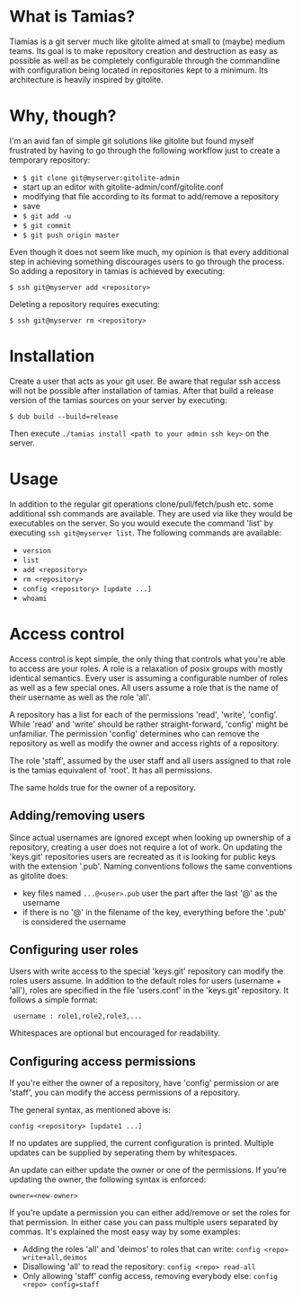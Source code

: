 # What is Tamias?

Tiamias is a git server much like gitolite aimed at small to (maybe) medium teams.
Its goal is to make repository creation and destruction as easy as possible as well
as be completely configurable through the commandline with configuration being
located in repositories kept to a minimum.
Its architecture is heavily inspired by gitolite.

# Why, though?

I'm an avid fan of simple git solutions like gitolite but found myself frustrated
by having to go through the following workflow just to create a temporary repository:

- `$ git clone git@myserver:gitolite-admin`
- start up an editor with gitolite-admin/conf/gitolite.conf
- modifying that file according to its format to add/remove a repository
- save
- `$ git add -u`
- `$ git commit`
- `$ git push origin master`

Even though it does not seem like much, my opinion is that every additional step in
achieving something discourages users to go through the process.
So adding a repository in tamias is achieved by executing:

`$ ssh git@myserver add <repository>`

Deleting a repository requires executing:

`$ ssh git@myserver rm <repository>`

# Installation

Create a user that acts as your git user.
Be aware that regular ssh access will not be possible after installation of tamias.
After that build a release version of the tamias sources on your server by executing:

`$ dub build --build=release`

Then execute `./tamias install <path to your admin ssh key>` on the server.

# Usage

In addition to the regular git operations clone/pull/fetch/push etc. some additional
ssh commands are available.
They are used via like they would be executables on the server.
So you would execute the command 'list' by executing `ssh git@myserver list`.
The following commands are available:

- `version`
- `list`
- `add <repository>`
- `rm <repository>`
- `config <repository> [update ...]`
- `whoami`

# Access control

Access control is kept simple, the only thing that controls what you're able to access
are your roles.
A role is a relaxation of posix groups with mostly identical semantics.
Every user is assuming a configurable number of roles as well as a few special ones.
All users assume a role that is the name of their username as well as the role 'all'.

A repository has a list for each of the permissions 'read', 'write', 'config'.
While 'read' and 'write' should be rather straight-forward, 'config' might be unfamiliar.
The permission 'config' determines who can remove the repository as well as modify
the owner and access rights of a repository.

The role 'staff', assumed by the user staff and all users assigned to that role is the
tamias equivalent of 'root'.
It has all permissions.

The same holds true for the owner of a repository.

## Adding/removing users

Since actual usernames are ignored except when looking up ownership of a repository,
creating a user does not require a lot of work.
On updating the 'keys.git' repositories users are recreated as it is looking for
public keys with the extension '.pub'.
Naming conventions follows the same conventions as gitolite does:

- key files named `...@<user>.pub` user the part after the last '@' as the username
- if there is no '@' in the filename of the key, everything before the '.pub' is considered the username

## Configuring user roles

Users with write access to the special 'keys.git' repository can modify the roles users
assume.
In addition to the default roles for users (username + 'all'), roles are specified in the
file 'users.conf' in the 'keys.git' repository.
It follows a simple format:

` username : role1,role2,role3,...`

Whitespaces are optional but encouraged for readability.

## Configuring access permissions

If you're either the owner of a repository, have 'config' permission or are 'staff', you
can modify the access permissions of a repository.

The general syntax, as mentioned above is:

`config <repository> [update1 ...]`

If no updates are supplied, the current configuration is printed.
Multiple updates can be supplied by seperating them by whitespaces.

An update can either update the owner or one of the permissions.
If you're updating the owner, the following syntax is enforced:

`owner=<new-owner>`

If you're update a permission you can either add/remove or set the roles for that permission.
In either case you can pass multiple users separated by commas.
It's explained the most easy way by some examples:

- Adding the roles 'all' and 'deimos' to roles that can write: `config <repo> write+all,deimos`
- Disallowing 'all' to read the repository: `config <repo> read-all`
- Only allowing 'staff' config access, removing everybody else: `config <repo> config=staff`
